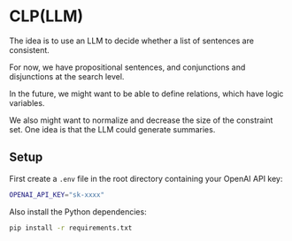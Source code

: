 # CLP(LLM)

The idea is to use an LLM to decide whether a list of sentences are consistent.

For now, we have propositional sentences, and conjunctions and disjunctions at the search level.

In the future, we might want to be able to define relations, which have logic variables.

We also might want to normalize and decrease the size of the constraint set. One idea is that the LLM could generate summaries.


## Setup

First create a `.env` file in the root directory containing your OpenAI API key:

```bash
OPENAI_API_KEY="sk-xxxx"
```

Also install the Python dependencies:

```bash
pip install -r requirements.txt
```
